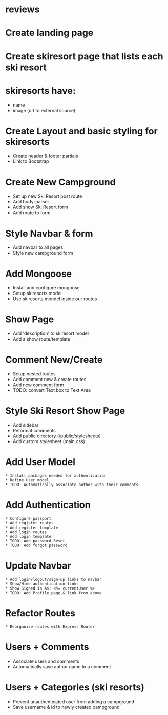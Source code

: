 # reviews


# Create landing page
# Create skiresort page that lists each ski resort
# skiresorts have:
   * name
   * image (url to external source)

# Create Layout and basic styling for skiresorts
   * Create header & footer partials
   * Link to Bootstrap

# Create New Campground
   * Set up new Ski Resort post route
   * Add body-parser
   * Add show Ski Resort form
   * Add route to form

# Style Navbar & form
   * Add navbar to all pages
   * Style new campground form

# Add Mongoose
   * Install and configure mongoose
   * Setup skiresorts model
   * Use skiresorts mondel inside our routes

# Show Page
   * Add 'description' to skiresort model
   * Add a show route/template

# Comment New/Create
   * Setup nested routes
   * Add comment new & create routes
   * Add new comment form
   * TODO: convert Text box to Text Area

# Style Ski Resort Show Page
   * Add sidebar
   * Reformat comments
   * Add public directory (/public/stylesheets)
   * Add custom stylesheet (main.css)

# Add User Model
    * Install packages needed for authentication
    * Define User model
    * TODO: Automatically associate author with their comments

# Add Authentication
    * Configure passport
    * Add register routes
    * Add register template
    * Add login routes
    * Add login template
    * TODO: Add password Reset
    * TODO: Add forgot password

# Update Navbar
    * Add login/logout/sign-up links to navbar
    * Show/Hide authentication links
    * Show Signed In As: <%= currentUser %>
    * TODO: Add Profile page & link from above

# Refactor Routes
    * Reorganize routes with Express Router
    
# Users + Comments
   * Associate users and comments
   * Automatically save author name to a comment

# Users + Categories (ski resorts)
   * Prevent unauthenticated user from adding a campground
   * Save username & id to newly created campground
 



  